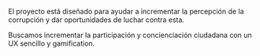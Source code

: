 El proyecto está diseñado para ayudar a incrementar la percepción de la corrupción y dar oportunidades de luchar contra esta.

Buscamos incrementar la participación y concienciación ciudadana con un UX sencillo y gamification.
